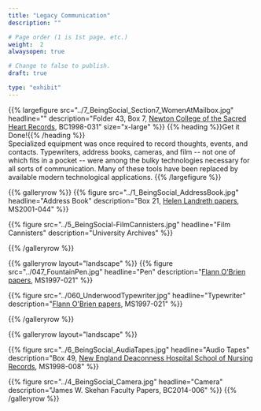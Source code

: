 ```yaml
---
title: "Legacy Communication"
description: ""

# Page order (1 is 1st page, etc.)
weight:  2
alwaysopen: true

# Change to false to publish.
draft: true

type: "exhibit"
---
```


{{% largefigure src="../7_BeingSocial_Section7_WomenAtMailbox.jpg"
                headline=""
                description="Folder 43, Box 7, [Newton College of the Sacred Heart Records](https://bc-primo.hosted.exlibrisgroup.com/primo-explore/fulldisplay?docid=ALMA-BC21323284070001021&context=L&vid=bclib_new&search_scope=bcl&tab=bcl_only&lang=en_US), BC1998-031"
                size="x-large" %}}
{{% heading %}}Get it Done!{{% /heading %}}              
Specialized equipment was once required to record thoughts, events, and contacts. Typewriters, address books, cameras, and film -- not one of which fits in a pocket -- were among the bulky technologies necessary for all sorts of communication. Many of these tools have been replaced by available modern technological applications.
{{% /largefigure %}}

{{% galleryrow %}}
{{% figure src="../1_BeingSocial_AddressBook.jpg"
           headline="Address Book"
           description="Box 21, [Helen Landreth papers](https://bc-primo.hosted.exlibrisgroup.com/primo-explore/fulldisplay?docid=ALMA-BC21359576400001021&context=L&vid=bclib_new&search_scope=bcl&tab=bcl_only&lang=en_US), MS2001-044"
%}}

{{% figure src="../5_BeingSocial-FilmCannisters.jpg"
            headline="Film Cannisters"
            description="University Archives"
%}}

{{% /galleryrow %}}

{{% galleryrow layout="landscape" %}}
{{% figure src="../047_FountainPen.jpg"
            headline="Pen"
            description="[Flann O'Brien papers](https://bc-primo.hosted.exlibrisgroup.com/primo-explore/fulldisplay?docid=ALMA-BC21332671220001021&context=L&vid=bclib_new&search_scope=bcl&tab=bcl_only&lang=en_US), MS1997-021"
%}}

{{% figure src="../060_UnderwoodTypewriter.jpg"
            headline="Typewriter"
            description="[Flann O'Brien papers](https://bc-primo.hosted.exlibrisgroup.com/primo-explore/fulldisplay?docid=ALMA-BC21332671220001021&context=L&vid=bclib_new&search_scope=bcl&tab=bcl_only&lang=en_US), MS1997-021"
%}}

{{% /galleryrow %}}

{{% galleryrow layout="landscape" %}}

{{% figure src="../6_BeingSocial_AudiaTapes.jpg"
            headline="Audio Tapes"
            description="Box 49, [New England Deaconness Hospital School of Nursing Records](https://bc-primo.hosted.exlibrisgroup.com/primo-explore/fulldisplay?docid=ALMA-BC21352763480001021&context=L&vid=bclib_new&search_scope=bcl&tab=bcl_only&lang=en_US), MS1998-008"
%}}

{{% figure src="../4_BeingSocial_Camera.jpg"
            headline="Camera"
            description="James W. Skehan Faculty Papers, BC2014-006"
%}}
{{% /galleryrow %}}
